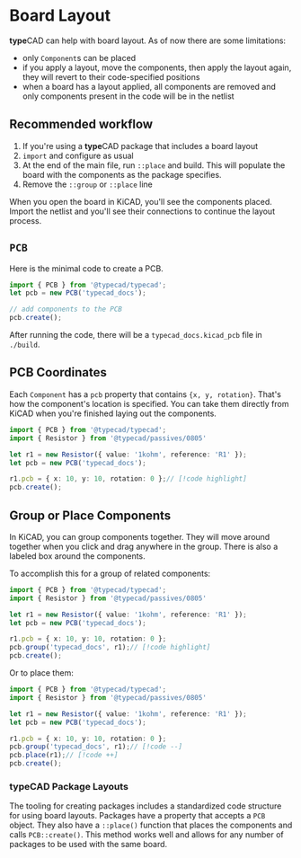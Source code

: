 <script lang="ts">
    import { ScrollArea } from "$lib/components/ui/scroll-area/index.js";

    let { data }: { data: PageData } = $props();
</script>

# Board Layout
**type**CAD can help with board layout. As of now there are some limitations:
- only `Component`s can be placed
- if you apply a layout, move the components, then apply the layout again, they will revert to their code-specified positions
- when a board has a layout applied, all components are removed and only components present in the code will be in the netlist

## Recommended workflow
1. If you're using a **type**CAD package that includes a board layout
2. `import` and configure as usual
3. At the end of the main file, run `::place` and build. This will populate the board with the components as the package specifies.
4. Remove the `::group` or `::place` line

When you open the board in KiCAD, you'll see the components placed. Import the netlist and you'll see their connections to continue the layout process. 

## `PCB`
Here is the minimal code to create a PCB.

<ScrollArea orientation="both">

```ts
import { PCB } from '@typecad/typecad';
let pcb = new PCB('typecad_docs');

// add components to the PCB
pcb.create();
```
</ScrollArea>

After running the code, there will be a `typecad_docs.kicad_pcb` file in `./build`. 

## PCB Coordinates
Each `Component` has a `pcb` property that contains `{x, y, rotation}`. That's how the component's location is specified. You can take them directly from KiCAD when you're finished laying out the components. 

<ScrollArea orientation="both">

```ts
import { PCB } from '@typecad/typecad';
import { Resistor } from '@typecad/passives/0805'

let r1 = new Resistor({ value: '1kohm', reference: 'R1' });
let pcb = new PCB('typecad_docs');

r1.pcb = { x: 10, y: 10, rotation: 0 };// [!code highlight]
pcb.create();
```
</ScrollArea>

## Group or Place Components
In KiCAD, you can group components together. They will move around together when you click and drag anywhere in the group. There is also a labeled box around the components. 

To accomplish this for a group of related components:
<ScrollArea orientation="both">

```ts
import { PCB } from '@typecad/typecad';
import { Resistor } from '@typecad/passives/0805'

let r1 = new Resistor({ value: '1kohm', reference: 'R1' });
let pcb = new PCB('typecad_docs');

r1.pcb = { x: 10, y: 10, rotation: 0 };
pcb.group('typecad_docs', r1);// [!code highlight]
pcb.create();
```
</ScrollArea>

Or to place them:

<ScrollArea orientation="both">

```ts
import { PCB } from '@typecad/typecad';
import { Resistor } from '@typecad/passives/0805'

let r1 = new Resistor({ value: '1kohm', reference: 'R1' });
let pcb = new PCB('typecad_docs');

r1.pcb = { x: 10, y: 10, rotation: 0 };
pcb.group('typecad_docs', r1);// [!code --]
pcb.place(r1);// [!code ++]
pcb.create();
```
</ScrollArea>

### **type**CAD Package Layouts
The tooling for creating packages includes a standardized code structure for using board layouts. Packages have a property that accepts a `PCB` object. They also have a `::place()` function that places the components and calls `PCB::create()`. This method works well and allows for any number of packages to be used with the same board.
